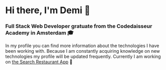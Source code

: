 # Hi there, I'm Demi :wave:
  ### Full Stack Web Developer gratuate from the Codedaisseur Academy in Amsterdam 🎓

In my profile you can find more information about the technologies I have been working with. Because I am constantly acquiring knowledge on new technologies my profile will be updated frequently. Currently I am working on [the Search Restaurant App](https://5f367a8aeb0bc8000798ed0b--infallible-nightingale-c43c6d.netlify.app/) :fork_and_knife:

<!--
**demi-werkzam/demi-werkzam** is a ✨ _special_ ✨ repository because its `README.md` (this file) appears on your GitHub profile.

Here are some ideas to get you started:

- 🔭 I’m currently working on ...
- 🌱 I’m currently learning ...
- 👯 I’m looking to collaborate on ...
- 🤔 I’m looking for help with ...
- 💬 Ask me about ...
- 📫 How to reach me: ...
- 😄 Pronouns: ...
- ⚡ Fun fact: ...
-->
